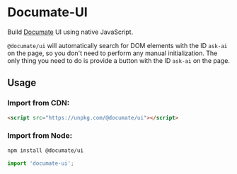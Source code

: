 # Documate-UI

Build [Documate](https://github.com/aircodelabs/documate) UI using native JavaScript.

`@documate/ui` will automatically search for DOM elements with the ID `ask-ai` on the page, so you don't need to perform any manual initialization. The only thing you need to do is provide a button with the ID `ask-ai` on the page.


## Usage

### Import from CDN:

```html
<script src="https://unpkg.com/@documate/ui"></script>
```

### Import from Node:

```bash
npm install @documate/ui
```

```js
import 'documate-ui';
```